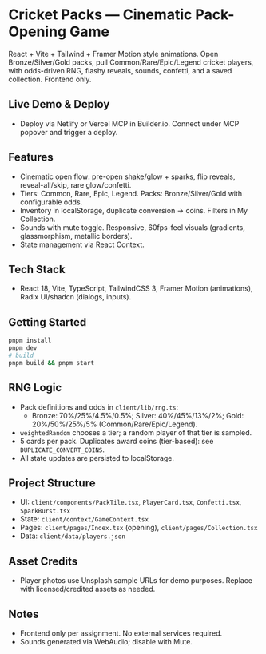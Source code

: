 # Cricket Packs — Cinematic Pack-Opening Game

React + Vite + Tailwind + Framer Motion style animations. Open Bronze/Silver/Gold packs, pull Common/Rare/Epic/Legend cricket players, with odds-driven RNG, flashy reveals, sounds, confetti, and a saved collection. Frontend only.

## Live Demo & Deploy
- Deploy via Netlify or Vercel MCP in Builder.io. Connect under MCP popover and trigger a deploy.

## Features
- Cinematic open flow: pre-open shake/glow + sparks, flip reveals, reveal-all/skip, rare glow/confetti.
- Tiers: Common, Rare, Epic, Legend. Packs: Bronze/Silver/Gold with configurable odds.
- Inventory in localStorage, duplicate conversion → coins. Filters in My Collection.
- Sounds with mute toggle. Responsive, 60fps-feel visuals (gradients, glassmorphism, metallic borders).
- State management via React Context.

## Tech Stack
- React 18, Vite, TypeScript, TailwindCSS 3, Framer Motion (animations), Radix UI/shadcn (dialogs, inputs).

## Getting Started

```bash
pnpm install
pnpm dev
# build
pnpm build && pnpm start
```

## RNG Logic
- Pack definitions and odds in `client/lib/rng.ts`:
  - Bronze: 70%/25%/4.5%/0.5%; Silver: 40%/45%/13%/2%; Gold: 20%/50%/25%/5% (Common/Rare/Epic/Legend).
- `weightedRandom` chooses a tier; a random player of that tier is sampled.
- 5 cards per pack. Duplicates award coins (tier-based): see `DUPLICATE_CONVERT_COINS`.
- All state updates are persisted to localStorage.

## Project Structure
- UI: `client/components/PackTile.tsx`, `PlayerCard.tsx`, `Confetti.tsx`, `SparkBurst.tsx`
- State: `client/context/GameContext.tsx`
- Pages: `client/pages/Index.tsx` (opening), `client/pages/Collection.tsx`
- Data: `client/data/players.json`

## Asset Credits
- Player photos use Unsplash sample URLs for demo purposes. Replace with licensed/credited assets as needed.

## Notes
- Frontend only per assignment. No external services required.
- Sounds generated via WebAudio; disable with Mute.

